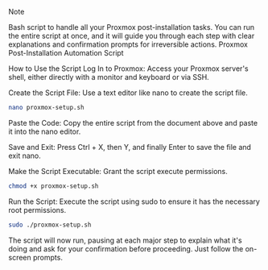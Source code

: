 >[!NOTE]
> Bash script to handle all your Proxmox post-installation tasks. You can run the entire script at once, and it will guide you through each step with clear explanations and confirmation prompts for irreversible actions.
Proxmox Post-Installation Automation Script



How to Use the Script
Log In to Proxmox: Access your Proxmox server's shell, either directly with a monitor and keyboard or via SSH.

Create the Script File: Use a text editor like nano to create the script file.

````Bash
nano proxmox-setup.sh
````
Paste the Code: Copy the entire script from the document above and paste it into the nano editor.

Save and Exit: Press Ctrl + X, then Y, and finally Enter to save the file and exit nano.

Make the Script Executable: Grant the script execute permissions.

````Bash
chmod +x proxmox-setup.sh
````
Run the Script: Execute the script using sudo to ensure it has the necessary root permissions.

````Bash
sudo ./proxmox-setup.sh
````
The script will now run, pausing at each major step to explain what it's doing and ask for your confirmation before proceeding. Just follow the on-screen prompts.
